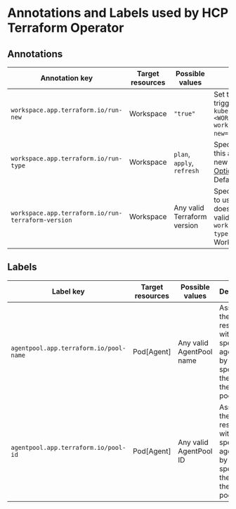 # Annotations and Labels used by HCP Terraform Operator

## Annotations

| Annotation key | Target resources | Possible values | Description |
| --- | --- | --- | --- |
| `workspace.app.terraform.io/run-new` | Workspace | `"true"` | Set this annotation to `"true"` to trigger a new run. Example: `kubectl annotate workspace <WORKSPACE-NAME> workspace.app.terraform.io/run-new="true"`. |
| `workspace.app.terraform.io/run-type` | Workspace | `plan`, `apply`, `refresh` | Specifies the run type. Changing this annotation does not start a new run. Refer to [Run Modes and Options](https://developer.hashicorp.com/terraform/cloud-docs/run/modes-and-options) for more information. Defaults to `"plan"`. |
| `workspace.app.terraform.io/run-terraform-version` | Workspace | Any valid Terraform version | Specifies the Terraform version to use. Changing this annotation does not start a new run. Only valid when the annotation `workspace.app.terraform.io/run-type` is set to `plan`. Defaults to the Workspace version. |

## Labels

| Label key | Target resources | Possible values | Description |
| --- | --- | --- | --- |
| `agentpool.app.terraform.io/pool-name` | Pod[Agent] | Any valid AgentPool name | Associate the resource with a specific agent pool by specifying the name of the agent pool. |
| `agentpool.app.terraform.io/pool-id` | Pod[Agent] | Any valid AgentPool ID | Associate the resource with a specific agent pool by specifying the ID of the agent pool. |
